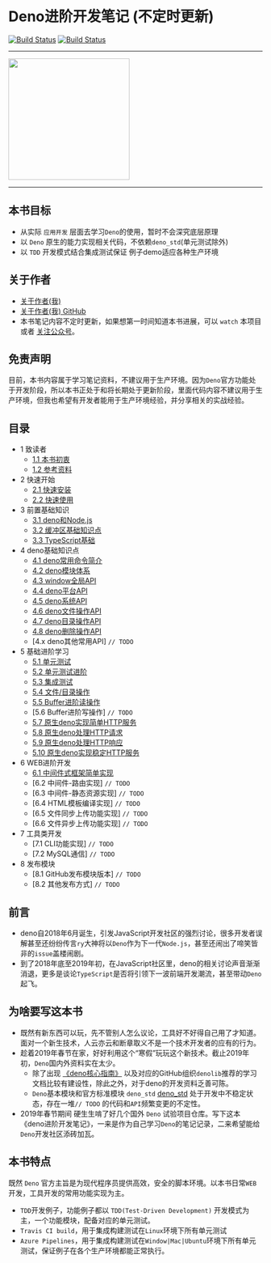 # Deno进阶开发笔记 (不定时更新)

[![Build Status](https://travis-ci.com/chenshenhai/deno_note.svg?token=XYNG2F1URZ4nW1TzoJNC&branch=master)](https://travis-ci.com/chenshenhai/deno_note)
[![Build Status](https://dev.azure.com/chenshenhai/chenshenhai/_apis/build/status/chenshenhai.deno_note?branchName=master)](https://dev.azure.com/chenshenhai/chenshenhai/_build/latest?definitionId=1&branchName=master)

<hr/>

<img  width="240"  src="https://user-images.githubusercontent.com/8216630/52873226-771a3e80-3189-11e9-9bf9-59de7091dbfa.png">


<hr/>

## 本书目标

- 从实际 `应用开发` 层面去学习`Deno`的使用，暂时不会深究底层原理
- 以 `Deno` 原生的能力实现相关代码，不依赖`deno_std`(单元测试除外)  
- 以 `TDD` 开发模式结合集成测试保证 例子demo适应各种生产环境

## 关于作者
- [关于作者(我)](https://chenshenhai.github.io)
- [关于作者(我) GitHub](https://github.com/chenshenhai)
- 本书笔记内容不定时更新，如果想第一时间知道本书进展，可以 `watch` 本项目 或者 [关注公众号](https://github.com/chenshenhai/deno_note/blob/master/note/chapter_01/01.md#关注本书)。

## 免责声明

目前，本书内容属于学习笔记资料，不建议用于生产环境。因为`Deno`官方功能处于开发阶段，所以本书正处于和将长期处于更新阶段，里面代码内容不建议用于生产环境，但我也希望有开发者能用于生产环境经验，并分享相关的实战经验。

## 目录

* 1 致读者
    * [1.1 本书初衷](https://github.com/chenshenhai/deno_note/blob/master/note/chapter_01/01.md)
    * [1.2 参考资料](https://github.com/chenshenhai/deno_note/blob/master/note/chapter_01/02.md)
* 2 快速开始
    * [2.1 快速安装](https://github.com/chenshenhai/deno_note/blob/master/note/chapter_02/01.md)
    * [2.2 快速使用](https://github.com/chenshenhai/deno_note/blob/master/note/chapter_02/02.md)
* 3 前置基础知识
    * [3.1 deno和Node.js](https://github.com/chenshenhai/deno_note/blob/master/note/chapter_03/01.md)
    * [3.2 缓冲区基础知识点](https://github.com/chenshenhai/deno_note/blob/master/note/chapter_03/02.md)
    * [3.3 TypeScript基础](https://github.com/chenshenhai/deno_note/blob/master/note/chapter_03/03.md)
* 4 deno基础知识点
    * [4.1 deno常用命令简介](https://github.com/chenshenhai/deno_note/blob/master/note/chapter_04/01.md)
    * [4.2 deno模块体系](https://github.com/chenshenhai/deno_note/blob/master/note/chapter_04/02.md)
    * [4.3 window全局API](https://github.com/chenshenhai/deno_note/blob/master/note/chapter_04/03.md)
    * [4.4 deno平台API](https://github.com/chenshenhai/deno_note/blob/master/note/chapter_04/04.md)
    * [4.5 deno系统API](https://github.com/chenshenhai/deno_note/blob/master/note/chapter_04/05.md)
    * [4.6 deno文件操作API](https://github.com/chenshenhai/deno_note/blob/master/note/chapter_04/06.md)
    * [4.7 deno目录操作API](https://github.com/chenshenhai/deno_note/blob/master/note/chapter_04/07.md)
    * [4.8 deno删除操作API](https://github.com/chenshenhai/deno_note/blob/master/note/chapter_04/08.md)
    * [4.x deno其他常用API] `// TODO`
* 5 基础进阶学习
    * [5.1 单元测试](https://github.com/chenshenhai/deno_note/blob/master/note/chapter_05/01.md)
    * [5.2 单元测试进阶](https://github.com/chenshenhai/deno_note/blob/master/note/chapter_05/02.md)
    * [5.3 集成测试](https://github.com/chenshenhai/deno_note/blob/master/note/chapter_05/03.md)
    * [5.4 文件/目录操作](https://github.com/chenshenhai/deno_note/blob/master/note/chapter_05/04.md)
    * [5.5 Buffer进阶读操作](https://github.com/chenshenhai/deno_note/blob/master/note/chapter_05/05.md)
    * [5.6 Buffer进阶写操作] `// TODO`
    * [5.7 原生deno实现简单HTTP服务](https://github.com/chenshenhai/deno_note/blob/master/note/chapter_05/07.md)
    * [5.8 原生deno处理HTTP请求](https://github.com/chenshenhai/deno_note/blob/master/note/chapter_05/08.md)
    * [5.9 原生deno处理HTTP响应](https://github.com/chenshenhai/deno_note/blob/master/note/chapter_05/09.md)
    * [5.10 原生deno实现稳定HTTP服务](https://github.com/chenshenhai/deno_note/blob/master/note/chapter_05/10.md)
* 6 WEB进阶开发
    * [6.1 中间件式框架简单实现](https://github.com/chenshenhai/deno_note/blob/master/note/chapter_06/01.md)
    * [6.2 中间件-路由实现]  `// TODO`
    * [6.3 中间件-静态资源实现]  `// TODO`
    * [6.4 HTML模板编译实现]  `// TODO`
    * [6.5 文件同步上传功能实现]  `// TODO`
    * [6.6 文件异步上传功能实现]  `// TODO`
* 7 工具类开发
    * [7.1 CLI功能实现]  `// TODO`
    * [7.2 MySQL通信]   `// TODO`
* 8 发布模块
    * [8.1 GitHub发布模块版本]  `// TODO`
    * [8.2 其他发布方式]  `// TODO`


## 前言

- deno自2018年6月诞生，引发JavaScript开发社区的强烈讨论，很多开发者误解甚至还纷纷传言`ry`大神将以`Deno`作为下一代`Node.js`，甚至还闹出了啼笑皆非的`issue`盖楼闹剧。
- 到了2018年底至2019年初，在JavaScript社区里，deno的相关讨论声音渐渐消退，更多是谈论`TypeScript`是否将引领下一波前端开发潮流，甚至带动`Deno`起飞。

## 为啥要写这本书  

- 既然有新东西可以玩，先不管别人怎么议论，工具好不好得自己用了才知道。面对一个新生技术，人云亦云和断章取义不是一个技术开发者的应有的行为。
- 趁着2019年春节在家，好好利用这个“寒假”玩玩这个新技术。截止2019年初，`Deno`国内外资料实在太少。
    - 除了出现 [《deno核心指南》](https://github.com/denolib/guide) 以及对应的GitHub组织`denolib`推荐的学习文档比较有建设性，除此之外，对于deno的开发资料乏善可陈。
  - `Deno`基本模块和官方标准模块 `deno_std` [deno_std](https://github.com/denoland/deno_std) 处于开发中不稳定状态，存在一堆`// TODO` 的代码和`API`频繁变更的不定性。
- 2019年春节期间 硬生生啃了好几个国外 `Deno` 试验项目仓库。写下这本《deno进阶开发笔记》，一来是作为自己学习`Deno`的笔记记录，二来希望能给`Deno`开发社区添砖加瓦。


## 本书特点

既然 `Deno` 官方主旨是为现代程序员提供高效，安全的脚本环境。以本书日常`WEB`开发，工具开发的常用功能实现为主。

- `TDD`开发例子，功能例子都以 `TDD(Test-Driven Development)` 开发模式为主，一个功能模块，配备对应的单元测试。
- `Travis CI build`，用于集成构建测试在`Linux`环境下所有单元测试
- `Azure Pipelines`，用于集成构建测试在`Window|Mac|Ubuntu`环境下所有单元测试，保证例子在各个生产环境都能正常执行。

